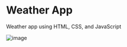 # Weather App

Weather app using HTML, CSS, and JavaScript

![image](https://i.imgur.com/VD4brBp.png)
